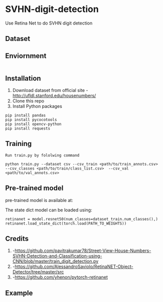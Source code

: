 # SVHN-digit-detection
Use Retina Net to do SVHN digit detection
  ## Dataset
  
  ## Enviornment
  ```
  ```
  ## Installation
   1) Download dataset from official site
    -http://ufldl.stanford.edu/housenumbers/
   2) Clone this repo
   3) Install Python packages
   ```
   pip install pandas
   pip install pycocotools
   pip install opencv-python
   pip install requests
   ```
  ## Training
    Run train.py by fololwing command
      
    python train.py --dataset csv --csv_train <path/to/train_annots.csv>  --csv_classes <path/to/train/class_list.csv>  --csv_val <path/to/val_annots.csv>
 
    
  ## Pre-trained model  
  pre-trained model is available at:
  
  The state dict model can be loaded using:
  ```
  retinanet = model.resnet50(num_classes=dataset_train.num_classes(),)
  retinanet.load_state_dict(torch.load(PATH_TO_WEIGHTS))
  ```
  ## Credits
   1) -https://github.com/pavitrakumar78/Street-View-House-Numbers-SVHN-Detection-and-Classification-using-CNN/blob/master/train_digit_detection.py
   2) -https://github.com/AlessandroSaviolo/RetinaNET-Object-Detector/tree/master/src
   3) -https://github.com/yhenon/pytorch-retinanet</h3>
  ## Example
